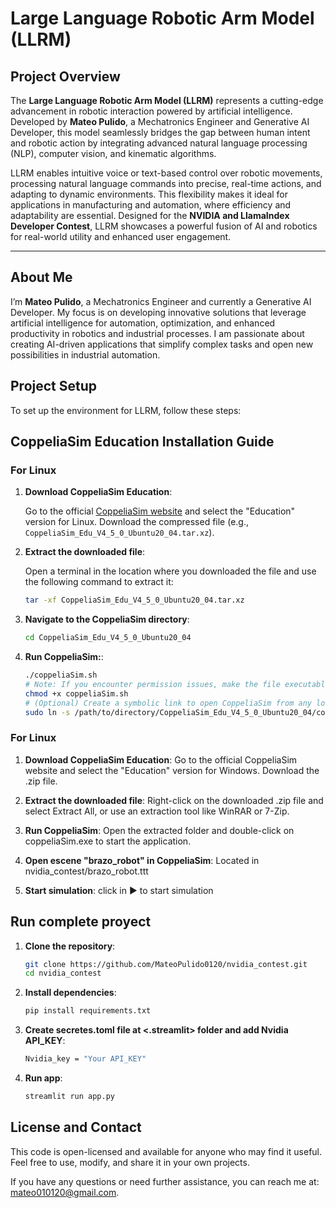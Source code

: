 # Large Language Robotic Arm Model (LLRM)

## Project Overview

The **Large Language Robotic Arm Model (LLRM)** represents a cutting-edge advancement in robotic interaction powered by artificial intelligence. Developed by **Mateo Pulido**, a Mechatronics Engineer and Generative AI Developer, this model seamlessly bridges the gap between human intent and robotic action by integrating advanced natural language processing (NLP), computer vision, and kinematic algorithms. 

LLRM enables intuitive voice or text-based control over robotic movements, processing natural language commands into precise, real-time actions, and adapting to dynamic environments. This flexibility makes it ideal for applications in manufacturing and automation, where efficiency and adaptability are essential. Designed for the **NVIDIA and LlamaIndex Developer Contest**, LLRM showcases a powerful fusion of AI and robotics for real-world utility and enhanced user engagement.

---

## About Me

I’m **Mateo Pulido**, a Mechatronics Engineer and currently a Generative AI Developer. My focus is on developing innovative solutions that leverage artificial intelligence for automation, optimization, and enhanced productivity in robotics and industrial processes. I am passionate about creating AI-driven applications that simplify complex tasks and open new possibilities in industrial automation.

## Project Setup

To set up the environment for LLRM, follow these steps:


## CoppeliaSim Education Installation Guide

### For Linux

1. **Download CoppeliaSim Education**:

   Go to the official [CoppeliaSim website](https://www.coppeliarobotics.com/downloads.html) and select the "Education" version for Linux. Download the compressed file (e.g., `CoppeliaSim_Edu_V4_5_0_Ubuntu20_04.tar.xz`).

2. **Extract the downloaded file**:

   Open a terminal in the location where you downloaded the file and use the following command to extract it:
   ```bash
   tar -xf CoppeliaSim_Edu_V4_5_0_Ubuntu20_04.tar.xz

3. **Navigate to the CoppeliaSim directory**:
    ```bash
   cd CoppeliaSim_Edu_V4_5_0_Ubuntu20_04

4. **Run CoppeliaSim:**:
    ```bash
   ./coppeliaSim.sh
   # Note: If you encounter permission issues, make the file executable:
   chmod +x coppeliaSim.sh
   # (Optional) Create a symbolic link to open CoppeliaSim from any location in the terminal:
   sudo ln -s /path/to/directory/CoppeliaSim_Edu_V4_5_0_Ubuntu20_04/coppeliaSim.sh /usr/local/bin/coppeliasim

### For Linux

1. **Download CoppeliaSim Education**:
    Go to the official CoppeliaSim website and select the "Education" version for Windows. Download the .zip file.

2. **Extract the downloaded file**:
    Right-click on the downloaded .zip file and select Extract All, or use an extraction tool like WinRAR or 7-Zip.

3. **Run CoppeliaSim**:
    Open the extracted folder and double-click on coppeliaSim.exe to start the application.

4. **Open escene "brazo_robot" in CoppeliaSim**:
    Located in nvidia_contest/brazo_robot.ttt

5. **Start simulation**:
    click in ▶ to start simulation

## Run complete proyect

1. **Clone the repository**:
   ```bash
   git clone https://github.com/MateoPulido0120/nvidia_contest.git
   cd nvidia_contest

2. **Install dependencies**:
   ```bash
   pip install requirements.txt

3. **Create secretes.toml file at <.streamlit> folder and add Nvidia API_KEY**:
   ```bash
   Nvidia_key = "Your API_KEY"

4. **Run app**:
   ```bash
   streamlit run app.py


## License and Contact

This code is open-licensed and available for anyone who may find it useful. Feel free to use, modify, and share it in your own projects.

If you have any questions or need further assistance, you can reach me at: [mateo010120@gmail.com](mailto:mateo010120@gmail.com).
